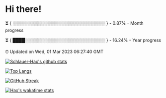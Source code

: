 # Hi there!

⏳ { ░░░░░░░░░░░░░░░░░░░░░░░░░░░░░░ } - 0.87% - Month progress

⏳ { ████░░░░░░░░░░░░░░░░░░░░░░░░░░ } - 16.24% - Year progress

⏰ Updated on Wed, 01 Mar 2023 06:27:40 GMT


[![Schlauer-Hax's github stats](https://github-readme-stats.vercel.app/api?username=Schlauer-Hax&show_icons=true&theme=dark&count_private=true)](https://github.com/Schlauer-Hax)


[![Top Langs](https://github-readme-stats.vercel.app/api/top-langs/?username=Schlauer-Hax&layout=compact&theme=dark)](https://github.com/Schlauer-Hax?tab=repositories)

[![GitHub Streak](https://streak-stats.demolab.com?user=Schlauer-Hax&theme=dark)](https://git.io/streak-stats)

[![Hax's wakatime stats](https://github-readme-stats.vercel.app/api/wakatime?username=Hax&theme=dark)](https://wakatime.com/@Hax)

